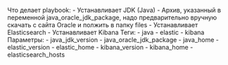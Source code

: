 Что делает playbook:
    - Устанавливает JDK (Java)
        - Архив, указанный в переменной java_oracle_jdk_package, надо предварительно вручную скачать с сайта Oracle и полжить в папку files
    - Устанавливает Elasticsearch
    - Устанавливает Kibana
Теги:
    - java
    - elastic
    - kibana
Параметры:
    - java_jdk_version
    - java_oracle_jdk_package
    - java_home
    - elastic_version
    - elastic_home
    - kibana_version
    - kibana_home
    - elasticsearch_hosts
